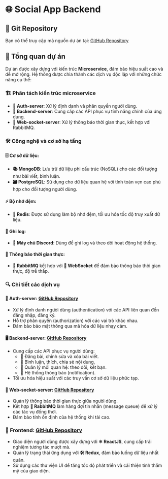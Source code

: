 # 🌐 Social App Backend

## 📂 Git Repository
Bạn có thể truy cập mã nguồn dự án tại: [GitHub Repository](https://github.com/ducanhduocdochu/social)

## 📝 Tổng quan dự án
Dự án được xây dựng với kiến trúc **Microservice**, đảm bảo hiệu suất cao và dễ mở rộng. Hệ thống được chia thành các dịch vụ độc lập với những chức năng cụ thể:

### 🏗️ Phân tách kiến trúc microservice
- **🔑 Auth-server**: Xử lý định danh và phân quyền người dùng.
- **💾 Backend-server**: Cung cấp các API phục vụ tính năng chính của ứng dụng.
- **🔔 Web-socket-server**: Xử lý thông báo thời gian thực, kết hợp với RabbitMQ.

### 🛠️ Công nghệ và cơ sở hạ tầng
#### 🗄️ Cơ sở dữ liệu:
- **📚 MongoDB**: Lưu trữ dữ liệu phi cấu trúc (NoSQL) cho các đối tượng như bài viết, bình luận.
- **🗃️ PostgreSQL**: Sử dụng cho dữ liệu quan hệ với tính toàn vẹn cao phù hợp cho đối tượng người dùng.

#### ⚡ Bộ nhớ đệm:
- **🧠 Redis**: Được sử dụng làm bộ nhớ đệm, tối ưu hóa tốc độ truy xuất dữ liệu.

#### 📝 Ghi log:
- **📜 Máy chủ Discord**: Dùng để ghi log và theo dõi hoạt động hệ thống.

#### 📡 Thông báo thời gian thực:
- **🐇 RabbitMQ** kết hợp với **🔗 WebSocket** để đảm bảo thông báo thời gian thực, độ trễ thấp.

### 🔍 Chi tiết các dịch vụ
#### 🔐 **Auth-server**: [GitHub Repository](https://github.com/ducanhduocdochu/auth-social-network)
- Xử lý định danh người dùng (authentication) với các API liên quan đến đăng nhập, đăng ký.
- Hỗ trợ phân quyền (authorization) với các vai trò khác nhau.
- Đảm bảo bảo mật thông qua mã hóa dữ liệu nhạy cảm.

#### 🖥️ **Backend-server**: [GitHub Repository](https://github.com/ducanhduocdochu/logic-social-network)
- Cung cấp các API phục vụ người dùng:
  - 📝 Đăng bài, chỉnh sửa và xóa bài viết.
  - 💬 Bình luận, thích, chia sẻ nội dung.
  - 👥 Quản lý mối quan hệ: theo dõi, kết bạn.
  - 🔔 Hệ thống thông báo (notification).
- Tối ưu hóa hiệu suất với các truy vấn cơ sở dữ liệu phức tạp.

#### 🔔 **Web-socket-server**: [GitHub Repository](https://github.com/ducanhduocdochu/socket-server-social-network)
- Quản lý thông báo thời gian thực giữa người dùng.
- Kết hợp **🐇 RabbitMQ** làm hàng đợi tin nhắn (message queue) để xử lý các tác vụ đồng thời.
- Đảm bảo tính ổn định của hệ thống khi tải cao.

### 🎨 Frontend: [GitHub Repository](https://github.com/ducanhduocdochu/client-web-social-network)
- Giao diện người dùng được xây dựng với **⚛️ ReactJS**, cung cấp trải nghiệm tương tác mượt mà.
- Quản lý trạng thái ứng dụng với **🛠️ Redux**, đảm bảo luồng dữ liệu nhất quán.
- Sử dụng các thư viện UI để tăng tốc độ phát triển và cải thiện tính thẩm mỹ của giao diện.


